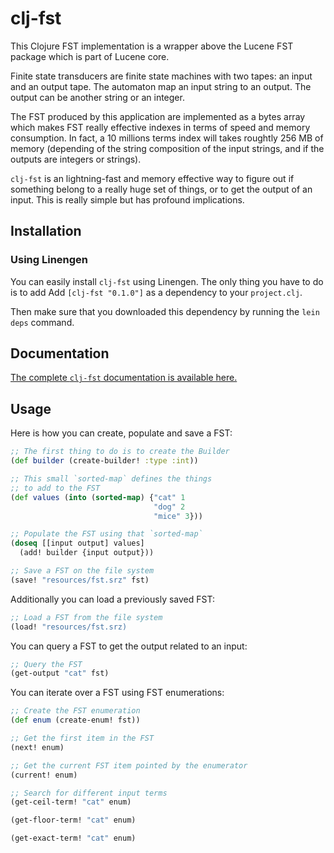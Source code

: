 # clj-fst

This Clojure FST implementation is a wrapper above the Lucene FST package which is part of Lucene core.

Finite state transducers are finite state machines with two tapes: an input and an output tape. The automaton map an input string to an output. The output can be another string or an integer.

The FST produced by this application are implemented as a bytes array which makes FST really effective indexes in terms of speed and memory consumption. In fact, a 10 millions terms index will takes roughtly 256 MB of memory (depending of the string composition of the input strings, and if the outputs are integers or strings).

`clj-fst` is an lightning-fast and memory effective way to figure out if something belong to a really huge set of things, or to get the output of an input. This is really simple but has profound implications.

## Installation

### Using Linengen

You can easily install `clj-fst` using Linengen. The only thing you have to do is to add Add `[clj-fst "0.1.0"]` as a dependency to your `project.clj`.

Then make sure that you downloaded this dependency by running the `lein deps` command.

## Documentation

[The complete `clj-fst` documentation is available here.](http://structureddynamics.github.io/clj-fst/)

## Usage

Here is how you can create, populate and save a FST:

```clojure
;; The first thing to do is to create the Builder
(def builder (create-builder! :type :int))

;; This small `sorted-map` defines the things
;; to add to the FST
(def values (into (sorted-map) {"cat" 1
                                "dog" 2
                                "mice" 3}))

;; Populate the FST using that `sorted-map`
(doseq [[input output] values]
  (add! builder {input output}))

;; Save a FST on the file system
(save! "resources/fst.srz" fst)
```

Additionally you can load a previously saved FST:

```clojure
;; Load a FST from the file system
(load! "resources/fst.srz)
```

You can query a FST to get the output related to an input:

```clojure
;; Query the FST
(get-output "cat" fst)
```

You can iterate over a FST using FST enumerations:

```clojure
;; Create the FST enumeration
(def enum (create-enum! fst))

;; Get the first item in the FST
(next! enum)

;; Get the current FST item pointed by the enumerator
(current! enum)

;; Search for different input terms
(get-ceil-term! "cat" enum)

(get-floor-term! "cat" enum)

(get-exact-term! "cat" enum)
```